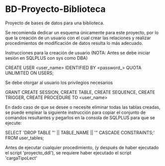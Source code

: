 # BD-Proyecto-Biblioteca
Proyecto de bases de datos para una biblioteca.

Se recomienda dedicar un esquema únicamente para este proyecto, por lo que la creación de un usuario con el cual crear las relaciones y realizar procedimientos de modificación de datos resulta lo más adecuado.

Instrucciones para la creación de usuario (NOTA: Antes se debe iniciar sesión en SQLPLUS con sys como DBA)


CREATE USER <user_name> IDENTIFIED BY <password_>
QUOTA UNLIMITED ON USERS;


Se debe otorgar al usuario los privilegios necesarios


GRANT CREATE SESSION, CREATE TABLE, CREATE SEQUENCE, CREATE TRIGGER, CREATE PROCEDURE TO <user_name>  


En dado caso de que se desee o necesite eliminar todas las tablas creadas, se puede emplear la siguiente instrucción para copiar el conjunto de comandos resultantes y pegarlos en la consola de SQLPLUS para que se ejecute:


SELECT 'DROP TABLE "' || TABLE_NAME || '" CASCADE CONSTRAINTS;' FROM user_tables;


Antes de ejecutar cualquier procedimiento, (y después de haber ejecutado el script 'proyecto_ddl'), se requiere haber ejecutado el script 'cargaTipoLect'


